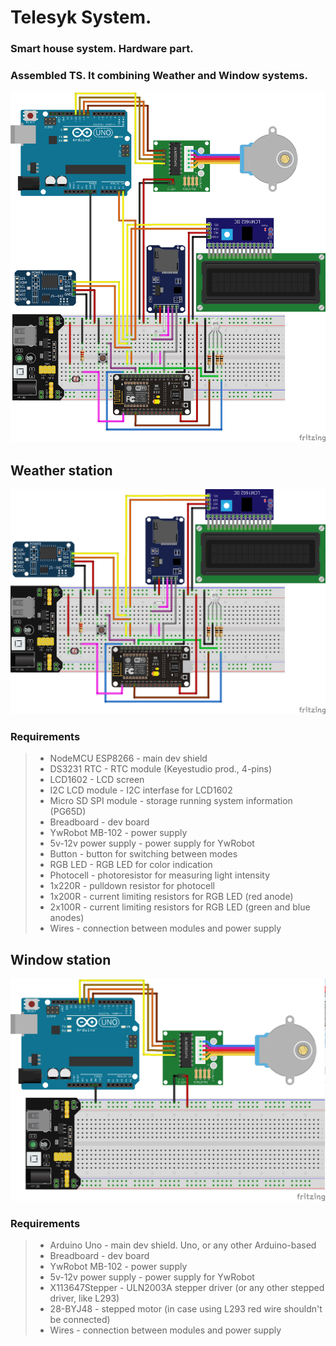 # Telesyk System.
### Smart house system. Hardware part.


### Assembled TS. It combining Weather and Window systems. 
![alt tag](scheme/telesyk_system_bb.png)


## Weather station
![alt tag](scheme/weather_station_bb.png)

### Requirements
>* NodeMCU ESP8266      - main dev shield
>* DS3231 RTC           - RTC module (Keyestudio prod., 4-pins)
>* LCD1602              - LCD screen
>* I2C LCD module       - I2C interfase for LCD1602
>* Micro SD SPI module  - storage running system information (PG65D)
>* Breadboard           - dev board
>* YwRobot MB-102       - power supply
>* 5v-12v power supply  - power supply for YwRobot
>* Button               - button for switching between modes
>* RGB LED              - RGB LED for color indication
>* Photocell            - photoresistor for measuring light intensity
>* 1x220R               - pulldown resistor for photocell
>* 1x200R               - current limiting resistors for RGB LED (red anode)
>* 2x100R               - current limiting resistors for RGB LED (green and blue anodes)
>* Wires                - connection between modules and power supply

## Window station
![alt tag](scheme/window_station_bb.png)

### Requirements
>* Arduino Uno			- main dev shield. Uno, or any other Arduino-based
>* Breadboard           - dev board
>* YwRobot MB-102       - power supply
>* 5v-12v power supply  - power supply for YwRobot
>* X113647Stepper		- ULN2003A stepper driver (or any other stepped driver, like L293)
>* 28-BYJ48				- stepped motor (in case using L293 red wire shouldn't be connected)
>* Wires                - connection between modules and power supply